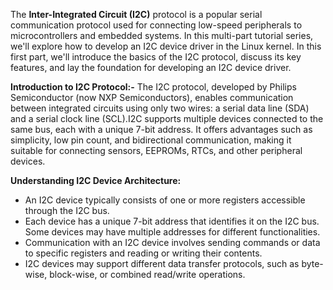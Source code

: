 The **Inter-Integrated Circuit (I2C)** protocol is a popular serial communication protocol used for connecting low-speed peripherals to microcontrollers and embedded systems. In this multi-part tutorial series, we'll explore how to develop an I2C device driver in the Linux kernel. In this first part, we'll introduce the basics of the I2C protocol, discuss its key features, and lay the foundation for developing an I2C device driver.

**Introduction to I2C Protocol:-**
The I2C protocol, developed by Philips Semiconductor (now NXP Semiconductors), enables communication between integrated circuits using only two wires: a serial data line (SDA) and a serial clock line (SCL).I2C supports multiple devices connected to the same bus, each with a unique 7-bit address.
It offers advantages such as simplicity, low pin count, and bidirectional communication, making it suitable for connecting sensors, EEPROMs, RTCs, and other peripheral devices.

**Understanding I2C Device Architecture:**
- An I2C device typically consists of one or more registers accessible through the I2C bus.
- Each device has a unique 7-bit address that identifies it on the I2C bus. Some devices may have multiple addresses for different functionalities.
- Communication with an I2C device involves sending commands or data to specific registers and reading or writing their contents.
- I2C devices may support different data transfer protocols, such as byte-wise, block-wise, or combined read/write operations.

